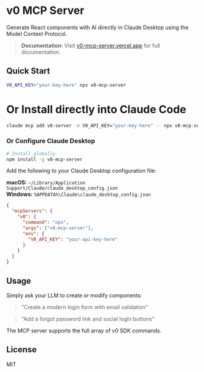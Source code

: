 # v0 MCP Server

Generate React components with AI directly in Claude Desktop using the Model Context Protocol.

> **Documentation**: Visit [v0-mcp-server.vercel.app](https://v0-mcp-server.vercel.app) for full documentation.

## Quick Start

```bash
V0_API_KEY="your-key-here" npx v0-mcp-server
```


# Or Install directly into Claude Code
```bash
claude mcp add v0-server -e V0_API_KEY="your-key-here" -- npx v0-mcp-server
```

### Or Configure Claude Desktop

```bash
# Install globally
npm install -g v0-mcp-server
```

Add the following to your Claude Desktop configuration file:

**macOS:** `~/Library/Application Support/Claude/claude_desktop_config.json`  
**Windows:** `%APPDATA%\Claude\claude_desktop_config.json`

```json
{
  "mcpServers": {
    "v0": {
      "command": "npx",
      "args": ["v0-mcp-server"],
      "env": {
        "V0_API_KEY": "your-api-key-here"
      }
    }
  }
}
```

## Usage

Simply ask your LLM to create or modify components:

> "Create a modern login form with email validation"

> "Add a forgot password link and social login buttons"

The MCP server supports the full array of v0 SDK commands.

## License

MIT